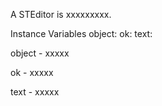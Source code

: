 A STEditor is xxxxxxxxx.Instance Variables	object:		<Object>	ok:		<Object>	text:		<Object>object	- xxxxxok	- xxxxxtext	- xxxxx